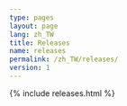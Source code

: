 ```yaml
---
type: pages
layout: page
lang: zh_TW
title: Releases
name: releases
permalink: /zh_TW/releases/
version: 1
---
```

{% include releases.html %}